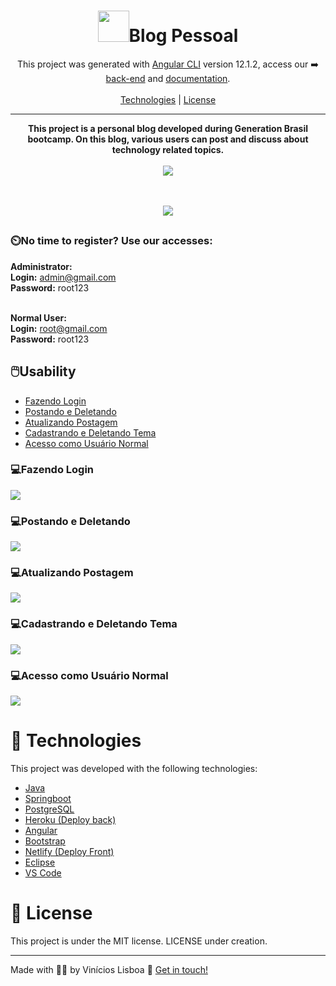 <div align="center">
<h1><img src="https://cdn-icons-png.flaticon.com/512/1688/1688400.png" width="50px">Blog Pessoal</h1>

This project was generated with [Angular CLI](https://github.com/angular/angular-cli) version 12.1.2, access our ➡️ <a href="https://github.com/Vinicioslisboa/turma30java/tree/main/java/ProjetoBlog/deploy_blogPessoal">back-end</a> and <a href="https://vinicioslisboa.github.io/doc-blogPessoal.v2/index.html">documentation</a>.
  <br><br>
  <a href="#tech">Technologies</a> | <a href="#license">License</a>
  <hr>
  <strong>This project is a personal blog developed during Generation Brasil bootcamp. On this blog, various users can post and discuss about technology related topics. </strong><br><br>
   
  <img src="https://i.imgur.com/SyD2COL.png">
  
   <br><br>
  <a href="https://blogdolisboa.netlify.app/#/login" target="_blank"><img src="https://camo.githubusercontent.com/9b4f32f079772e1d06a8ac88091cc4050801eafbf0e3d4c05e6e034017188619/68747470733a2f2f7265732e636c6f7564696e6172792e636f6d2f6c756b656d6f72616c65732f696d6167652f75706c6f61642f76313539393738353331392f726561646d655f6c6f676f732f64656d6f5f6f6e5f6e65746c6966795f756d6a6d63682e706e67"></a>
  ##
   </div>
  <h3>⏲️No time to register? Use our accesses:</h3>
  
  <b>Administrator:</b><br>
  <b>Login:</b> admin@gmail.com<br>
  <b>Password:</b> root123<br><br>
  
  <b>Normal User:</b><br>
  <b>Login:</b> root@gmail.com<br>
  <b>Password:</b> root123<br>
  
  <h2>🖱️Usability</h2>

  <ul>
  <li><a href="#fazendoLogin">Fazendo Login</a></li>
  <li><a href="#postDelete">Postando e Deletando</a></li>
  <li><a href="#attPost">Atualizando Postagem</a></li>
  <li><a href="#cadDelTema">Cadastrando e Deletando Tema</a></li>
  <li><a href="#userNormal">Acesso como Usuário Normal</a></li>
  </ul>
  
 <h3 id="fazendoLogin">💻Fazendo Login</h3>
 <img id="#fazendoLogin" src="https://user-images.githubusercontent.com/87781266/138734376-cc1b20d2-c960-44c4-8a53-244355d343f9.gif">
 
 <h3 id="postDelete">💻Postando e Deletando</h3>
<img src="https://user-images.githubusercontent.com/87781266/138736492-d0cc7241-4569-426a-9589-3450548b622e.gif">

 <h3 id="attPost">💻Atualizando Postagem</h3>
<img src="https://user-images.githubusercontent.com/87781266/138736627-e5ec7de4-4bb4-4b03-be03-1c7163bf83a1.gif">

 <h3 id="cadDelTema">💻Cadastrando e Deletando Tema</h3>
<img src="https://user-images.githubusercontent.com/87781266/138736881-20db5159-23b2-4df4-b782-9007dfdf7eef.gif">

 <h3 id="userNormal">💻Acesso como Usuário Normal</h3>
<img src="https://user-images.githubusercontent.com/87781266/138736996-e83048f6-6cc9-478d-aea7-b0c432bf2851.gif">

# 🚀 Technologies <div id="tech"></div>
This project was developed with the following technologies:
 <ul>
  <li><a href="https://www.java.com/pt-BR/">Java</a></li>
  <li><a href="https://spring.io/projects/spring-boot">Springboot</a></li>
  <li><a href="https://www.postgresql.org">PostgreSQL</a></li>
  <li><a href="https://dashboard.heroku.com/login">Heroku (Deploy back)</a></li>
  <li><a href="https://angular.io">Angular</a></li>
  <li><a href="https://getbootstrap.com">Bootstrap</a></li>
  <li><a href="https://www.netlify.com">Netlify (Deploy Front)</a></li>
  <li><a href="https://www.eclipse.org/modeling/emf/">Eclipse</a></li>
  <li><a href="https://code.visualstudio.com">VS Code</a></li>
  </ul>
  
 # 📝 License <div id="license"></div>
 This project is under the MIT license. LICENSE under creation.
 <hr>
 Made with 👨‍💻 by Vinícios Lisboa 👋 <a href="https://www.linkedin.com/in/vinicioslisboa/" target="_blank">Get in touch!</a>
